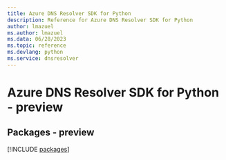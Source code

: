 ```yaml
---
title: Azure DNS Resolver SDK for Python
description: Reference for Azure DNS Resolver SDK for Python
author: lmazuel
ms.author: lmazuel
ms.data: 06/28/2023
ms.topic: reference
ms.devlang: python
ms.service: dnsresolver
---
```

# Azure DNS Resolver SDK for Python - preview
## Packages - preview
[!INCLUDE [packages](dns-resolver-index.md)]